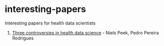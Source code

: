 # interesting-papers
Interesting papers for health data scientists


1. [Three controversies in health data science](https://pubmed.ncbi.nlm.nih.gov/30957010/) - Niels Peek, Pedro Pereira Rodrigues
